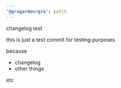 ```yaml
---
'@grogarden/gro': patch
---
```


changelog test

this is just a test commit for testing purposes

because

- changelog
- other things

etc
